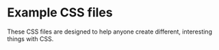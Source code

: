 # Example CSS files
These CSS files are designed to help anyone create different, interesting things with CSS.

